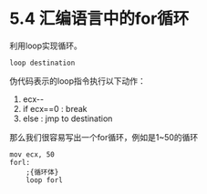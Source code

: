 # 5.4 汇编语言中的for循环

利用loop实现循环。

```loop destination```

伪代码表示的loop指令执行以下动作：

1. ecx--
2. if ecx==0 : break
3. else : jmp to destination

那么我们很容易写出一个for循环，例如是1~50的循环

```assembly
mov ecx, 50
forl:
	;{循环体}
	loop forl
```

